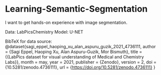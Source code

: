 # Learning-Semantic-Segmentation
I want to get hands-on experience with image segmentation.


Data: LabPicsChemistry
Model: U-NET


BibTeX for data source:
    @dataset{sagi_eppel_haoping_xu_alan_aspuru_guzik_2021_4736111,
  author       = {Sagi Eppel, Haoping Xu, Alan Aspuru-Guzik, Mor Bismuth},
  title        = {{LabPics dataset   for visual understanding of 
                   Medical and Chemistry Labs}},
  month        = may,
  year         = 2021,
  publisher    = {Zenodo},
  version      = 2,
  doi          = {10.5281/zenodo.4736111},
  url          = {https://doi.org/10.5281/zenodo.4736111}
}